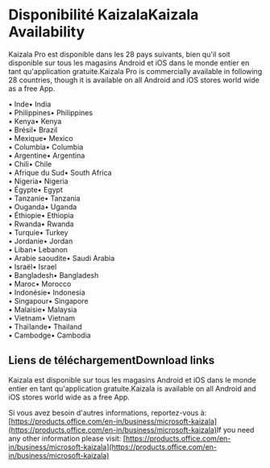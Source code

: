 # <a name="kaizala-availability"></a><span data-ttu-id="fd51d-101">Disponibilité Kaizala</span><span class="sxs-lookup"><span data-stu-id="fd51d-101">Kaizala Availability</span></span> 
<span data-ttu-id="fd51d-102">Kaizala Pro est disponible dans les 28 pays suivants, bien qu'il soit disponible sur tous les magasins Android et iOS dans le monde entier en tant qu'application gratuite.</span><span class="sxs-lookup"><span data-stu-id="fd51d-102">Kaizala Pro is commercially available in following 28 countries, though it is available on all Android and iOS stores world wide as a free App.</span></span> 

<span data-ttu-id="fd51d-103">• Inde</span><span class="sxs-lookup"><span data-stu-id="fd51d-103">•   India</span></span>
<br>
<span data-ttu-id="fd51d-104">• Philippines</span><span class="sxs-lookup"><span data-stu-id="fd51d-104">•   Philippines</span></span>
<br>
<span data-ttu-id="fd51d-105">• Kenya</span><span class="sxs-lookup"><span data-stu-id="fd51d-105">•   Kenya</span></span>
<br>
<span data-ttu-id="fd51d-106">• Brésil</span><span class="sxs-lookup"><span data-stu-id="fd51d-106">•   Brazil</span></span>
<br>
<span data-ttu-id="fd51d-107">• Mexique</span><span class="sxs-lookup"><span data-stu-id="fd51d-107">• Mexico</span></span>
<br>
<span data-ttu-id="fd51d-108">• Columbia</span><span class="sxs-lookup"><span data-stu-id="fd51d-108">• Columbia</span></span>
<br>
<span data-ttu-id="fd51d-109">• Argentine</span><span class="sxs-lookup"><span data-stu-id="fd51d-109">• Argentina</span></span>
<br>
<span data-ttu-id="fd51d-110">• Chili</span><span class="sxs-lookup"><span data-stu-id="fd51d-110">• Chile</span></span>
<br>
<span data-ttu-id="fd51d-111">• Afrique du Sud</span><span class="sxs-lookup"><span data-stu-id="fd51d-111">• South Africa</span></span>
<br>
<span data-ttu-id="fd51d-112">• Nigeria</span><span class="sxs-lookup"><span data-stu-id="fd51d-112">• Nigeria</span></span>
<br>
<span data-ttu-id="fd51d-113">• Égypte</span><span class="sxs-lookup"><span data-stu-id="fd51d-113">• Egypt</span></span>
<br>
<span data-ttu-id="fd51d-114">• Tanzanie</span><span class="sxs-lookup"><span data-stu-id="fd51d-114">• Tanzania</span></span>
<br>
<span data-ttu-id="fd51d-115">• Ouganda</span><span class="sxs-lookup"><span data-stu-id="fd51d-115">• Uganda</span></span>
<br>
<span data-ttu-id="fd51d-116">• Éthiopie</span><span class="sxs-lookup"><span data-stu-id="fd51d-116">• Ethiopia</span></span>
<br>
<span data-ttu-id="fd51d-117">• Rwanda</span><span class="sxs-lookup"><span data-stu-id="fd51d-117">• Rwanda</span></span>
<br>
<span data-ttu-id="fd51d-118">• Turquie</span><span class="sxs-lookup"><span data-stu-id="fd51d-118">• Turkey</span></span>
<br>
<span data-ttu-id="fd51d-119">• Jordanie</span><span class="sxs-lookup"><span data-stu-id="fd51d-119">• Jordan</span></span>
<br>
<span data-ttu-id="fd51d-120">• Liban</span><span class="sxs-lookup"><span data-stu-id="fd51d-120">• Lebanon</span></span>
<br>
<span data-ttu-id="fd51d-121">• Arabie saoudite</span><span class="sxs-lookup"><span data-stu-id="fd51d-121">• Saudi Arabia</span></span>
<br>
<span data-ttu-id="fd51d-122">• Israël</span><span class="sxs-lookup"><span data-stu-id="fd51d-122">• Israel</span></span>
<br>
<span data-ttu-id="fd51d-123">• Bangladesh</span><span class="sxs-lookup"><span data-stu-id="fd51d-123">• Bangladesh</span></span>
<br>
<span data-ttu-id="fd51d-124">• Maroc</span><span class="sxs-lookup"><span data-stu-id="fd51d-124">• Morocco</span></span>
<br>
<span data-ttu-id="fd51d-125">• Indonésie</span><span class="sxs-lookup"><span data-stu-id="fd51d-125">• Indonesia</span></span>
<br>
<span data-ttu-id="fd51d-126">• Singapour</span><span class="sxs-lookup"><span data-stu-id="fd51d-126">• Singapore</span></span>
<br>
<span data-ttu-id="fd51d-127">• Malaisie</span><span class="sxs-lookup"><span data-stu-id="fd51d-127">• Malaysia</span></span>
<br>
<span data-ttu-id="fd51d-128">• Vietnam</span><span class="sxs-lookup"><span data-stu-id="fd51d-128">• Vietnam</span></span>
<br>
<span data-ttu-id="fd51d-129">• Thaïlande</span><span class="sxs-lookup"><span data-stu-id="fd51d-129">• Thailand</span></span>
<br>
<span data-ttu-id="fd51d-130">• Cambodge</span><span class="sxs-lookup"><span data-stu-id="fd51d-130">• Cambodia</span></span>

## <a name="download-links"></a><span data-ttu-id="fd51d-131">Liens de téléchargement</span><span class="sxs-lookup"><span data-stu-id="fd51d-131">Download links</span></span>

<span data-ttu-id="fd51d-132">Kaizala est disponible sur tous les magasins Android et iOS dans le monde entier en tant qu'application gratuite.</span><span class="sxs-lookup"><span data-stu-id="fd51d-132">Kaizala is available on all Android and iOS stores world wide as a free App.</span></span>

<span data-ttu-id="fd51d-133">Si vous avez besoin d'autres informations, reportez-vous à:[https://products.office.com/en-in/business/microsoft-kaizala](https://products.office.com/en-in/business/microsoft-kaizala)</span><span class="sxs-lookup"><span data-stu-id="fd51d-133">If you need any other information please visit: [https://products.office.com/en-in/business/microsoft-kaizala](https://products.office.com/en-in/business/microsoft-kaizala)</span></span>
